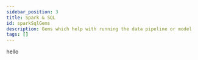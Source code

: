 ```yaml
---
sidebar_position: 3
title: Spark & SQL
id: sparkSqlGems
description: Gems which help with running the data pipeline or model
tags: []
---
```


hello
